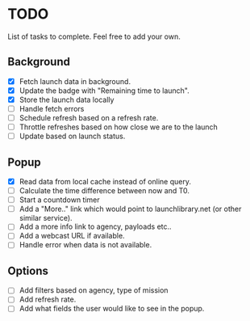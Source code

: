 # TODO

List of tasks to complete. Feel free to add your own.

## Background 
- [x] Fetch launch data in background.
- [x] Update the badge with "Remaining time to launch".
- [x] Store the launch data locally
- [ ] Handle fetch errors
- [ ] Schedule refresh based on a refresh rate.
- [ ] Throttle refreshes based on how close we are to the launch
- [ ] Update based on launch status.

## Popup
- [x] Read data from local cache instead of online query.
- [ ] Calculate the time difference between now and T0.
- [ ] Start a countdown timer
- [ ] Add a "More.." link which would point to launchlibrary.net (or other similar service).
- [ ] Add a more info link to agency, payloads etc.. 
- [ ] Add a webcast URL if available.
- [ ] Handle error when data is not available.

## Options
- [ ] Add filters based on agency, type of mission
- [ ] Add refresh rate.
- [ ] Add what fields the user would like to see in the popup.
